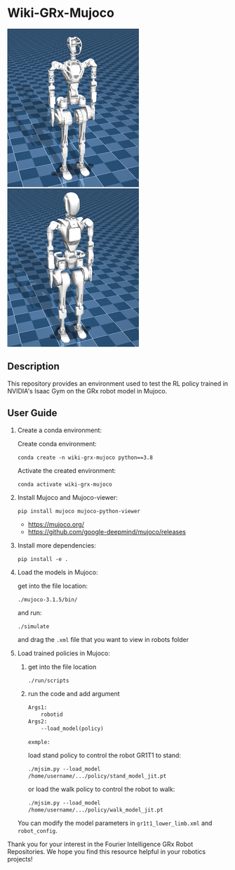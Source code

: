 # Wiki-GRx-Mujoco
<img src="./run/robots/gr1t1/gr1t1.png" width="300" height="360" />
<img src="./run/robots/gr1t2/gr1t2.png" width="300" height="360" />

## Description
This repository provides an environment used to test the RL policy trained in NVIDIA's Isaac Gym on the GRx robot model in Mujoco.

## User Guide
1. Create a conda environment:
   
   Create conda environment:
   ```
   conda create -n wiki-grx-mujoco python==3.8
   ```
   Activate the created environment:
   ```
   conda activate wiki-grx-mujoco
   ```

2. Install Mujoco and Mujoco-viewer:

    ```
    pip install mujoco mujoco-python-viewer
    ```
    - <https://mujoco.org/>
    - <https://github.com/google-deepmind/mujoco/releases>
  
3. Install more dependencies:

    ```
    pip install -e .
    ```

4. Load the models in Mujoco:
   
   get into the file location:
   ```
   ./mujoco-3.1.5/bin/
   ```
   and run:
   ```
   ./simulate
   ```
   and drag the `.xml` file that you want to view in robots folder

5. Load trained policies in Mujoco:
   
   1. get into the file location
        ```
        ./run/scripts
        ```
   2. run the code and add argument
        ```
        Args1:
            robotid
        Args2:
            --load_model(policy)
        ```
        ``exmple:``

        load stand policy to control the robot GR1T1 to stand:
        ```
        ./mjsim.py --load_model /home/username/.../policy/stand_model_jit.pt
        ```
        or load the walk policy to control the robot to walk:
        ```
        ./mjsim.py --load_model /home/username/.../policy/walk_model_jit.pt
        ```
    You can modify the model parameters in `gr1t1_lower_limb.xml` and `robot_config`.



Thank you for your interest in the Fourier Intelligence GRx Robot Repositories.
We hope you find this resource helpful in your robotics projects!
